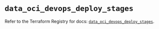 # `data_oci_devops_deploy_stages`

Refer to the Terraform Registry for docs: [`data_oci_devops_deploy_stages`](https://registry.terraform.io/providers/oracle/oci/6.18.0/docs/data-sources/devops_deploy_stages).

